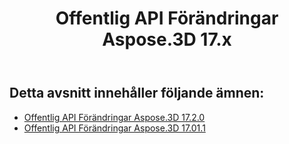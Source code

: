 ﻿---
title: Offentlig API Förändringar Aspose.3D 17.x
type: docs
weight: 10
url: /sv/net/public-api-changes-in-aspose-3d-17-x/
---
## **Detta avsnitt innehåller följande ämnen:**
- [Offentlig API Förändringar Aspose.3D 17.2.0](/3d/sv/net/public-api-changes-in-aspose-3d-17-2-0/)
- [Offentlig API Förändringar Aspose.3D 17.01.1](/3d/sv/net/public-api-changes-in-aspose-3d-17-01/)
